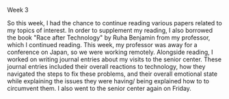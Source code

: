 Week 3

So this week, I had the chance to continue reading various papers related to my topics of interest. In order to supplement my reading, I also borrowed the book "Race after Technology" by Ruha Benjamin from my professor, which I continued reading. This week, my professor was away for a conference on Japan, so we were working remotely. Alongside reading, I worked on writing journal entries about my visits to the senior center. These journal entries included their overall reactions to technology, how they navigated the steps to fix these problems, and their overall emotional state while explaining the issues they were having/ being explained how to to circumvent them. I also went to the senior center again on Friday.   
